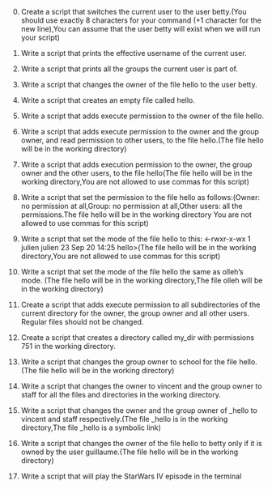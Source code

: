 0. Create a script that switches the current user to the user betty.(You should use exactly 8 characters for your command (+1 character for the new line),You can assume that the user betty will exist when we will run your script)

1. Write a script that prints the effective username of the current user.

2. Write a script that prints all the groups the current user is part of.

3. Write a script that changes the owner of the file hello to the user betty.

4. Write a script that creates an empty file called hello.

5. Write a script that adds execute permission to the owner of the file hello.

6. Write a script that adds execute permission to the owner and the group owner, and read permission to other users, to the file hello.(The file hello will be in the working directory)

7. Write a script that adds execution permission to the owner, the group owner and the other users, to the file hello(The file hello will be in the working directory,You are not allowed to use commas for this script)

8. Write a script that set the permission to the file hello as follows:(Owner: no permission at all,Group: no permission at all,Other users: all the permissions.The file hello will be in the working directory You are not allowed to use commas for this script)

9. Write a script that set the mode of the file hello to this: <-rwxr-x-wx 1 julien julien 23 Sep 20 14:25 hello>(The file hello will be in the working directory,You are not allowed to use commas for this script)

10. Write a script that set the mode of the file hello the same as olleh’s mode. (The file hello will be in the working directory,The file olleh will be in the working directory)

11. Create a script that adds execute permission to all subdirectories of the current directory for the owner, the group owner and all other users. Regular files should not be changed.

12. Create a script that creates a directory called my_dir with permissions 751 in the working directory.

13. Write a script that changes the group owner to school for the file hello. (The file hello will be in the working directory)

14. Write a script that changes the owner to vincent and the group owner to staff for all the files and directories in the working directory.

15. Write a script that changes the owner and the group owner of _hello to vincent and staff respectively.(The file _hello is in the working directory,The file _hello is a symbolic link)

16. Write a script that changes the owner of the file hello to betty only if it is owned by the user guillaume.(The file hello will be in the working directory)

17. Write a script that will play the StarWars IV episode in the terminal
